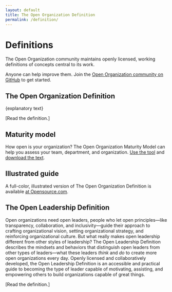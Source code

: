 ```yaml
---
layout: default
title: The Open Organization Definition
permalink: /definition/
---
```


# Definitions
The Open Organization community maintains openly licensed, working definitions of concepts central to its work.

Anyone can help improve them. Join the [Open Organization community on GitHub](https://github.com/open-organization) to get started.

## The Open Organization Definition
{explanatory text}

[Read the definition.]

## Maturity model
How open is your organization? The Open Organization Maturity Model can help you assess your team, department, and organization. [Use the tool](https://www.ready-to-innovate.com/openorg/) and [download the text](https://github.com/open-organization/open-org-maturity-model).

## Illustrated guide
A full-color, illustrated version of The Open Organization Definition is available [at Opensource.com](https://opensource.com/open-organization/resources/open-org-definition-book).

## The Open Leadership Definition
Open organizations need open leaders, people who let open principles—like transparency, collaboration, and inclusivity—guide their approach to crafting organizational vision, setting organizational strategy, and reinforcing organizational culture. But what really makes open leadership different from other styles of leadership? The Open Leadership Definition describes the mindsets and behaviors that distinguish open leaders from other types of leaders—what these leaders *think* and *do* to create more open organizations every day. Openly licensed and collaboratively developed, the Open Leadership Definition is an accessible and practical guide to becoming the type of leader capable of motivating, assisting, and empowering others to build organizations capable of great things.

[Read the definition.]
